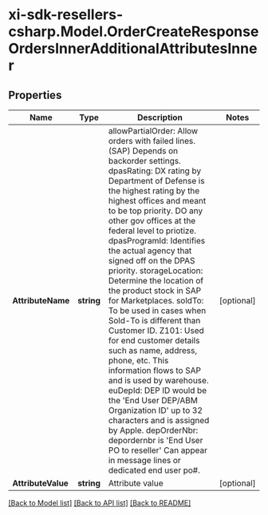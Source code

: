 # xi-sdk-resellers-csharp.Model.OrderCreateResponseOrdersInnerAdditionalAttributesInner

## Properties

Name | Type | Description | Notes
------------ | ------------- | ------------- | -------------
**AttributeName** | **string** |  allowPartialOrder: Allow orders with failed lines. (SAP) Depends on backorder settings.   dpasRating: DX rating by Department of Defense is the highest rating by the highest offices and meant to be top priority. DO any other gov offices at the federal level to priotize.   dpasProgramId: Identifies the actual agency that signed off on the DPAS priority.   storageLocation: Determine the location of the product stock in SAP for Marketplaces.  soldTo: To be used in cases when Sold-To is different than Customer ID.  Z101: Used for end customer details such as name, address, phone, etc. This information flows to SAP and is used by warehouse.  euDepId: DEP ID would be the &#39;End User DEP/ABM Organization ID&#39; up to 32 characters and is assigned by Apple.  depOrderNbr: depordernbr is &#39;End User PO to reseller&#39; Can appear in message lines or dedicated end user po#.   | [optional] 
**AttributeValue** | **string** | Attribute value | [optional] 

[[Back to Model list]](../README.md#documentation-for-models) [[Back to API list]](../README.md#documentation-for-api-endpoints) [[Back to README]](../README.md)

